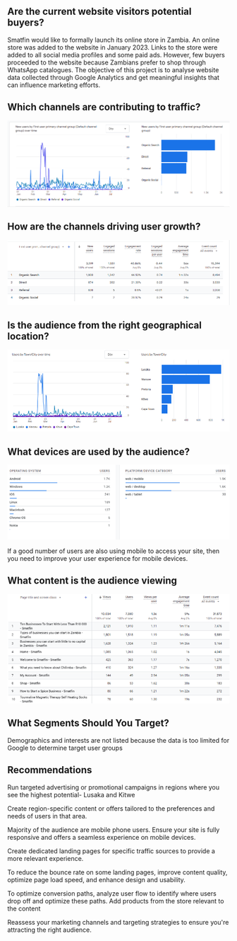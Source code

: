 <H2> Are the current website visitors potential buyers?</H2>
Smatfin would like to formally launch its online store in Zambia. An online store was added to the website in January 2023. Links to the store were added to all social media profiles and some paid ads. However, few buyers proceeded to the website because Zambians prefer to shop through WhatsApp catalogues. The objective of this project is to analyse website data collected through Google Analytics and get meaningful insights that can influence marketing efforts.

<H2>Which channels are contributing to traffic?</H2>
<img src="https://github.com/Shimanga/Website-Analytics-Report/blob/main/Smatfin%20user%20acquisition.png?raw=true)"></img>

<H2>How are the channels driving user growth?</H2>
<img src="https://github.com/Shimanga/Website-Analytics-Report/blob/main/Smatfin%20user%20acquisition%20overview.png?raw=true"></img>

<H2>Is the audience from the right geographical location?</H2>
<img src="https://github.com/Shimanga/Website-Analytics-Report/blob/main/location.png?raw=true"></img>

<H2>What devices are used by the audience?</H2>
<img src="https://github.com/Shimanga/Website-Analytics-Report/blob/main/devices%20used.png?raw=true"></img>

If a good number of users are also using mobile to access your site, then you need to improve your user experience for mobile devices. 

<H2>What content is the audience viewing</H2>
<img src="https://github.com/Shimanga/Website-Analytics-Report/blob/main/Smatfin%20page%20views.png?raw=true"></img>

<H2>What Segments Should You Target?</H2>

Demographics and interests are not listed because the data is too limited for Google to determine target user groups

<H2>Recommendations</H2>

Run targeted advertising or promotional campaigns in regions where you see the highest potential- Lusaka and Kitwe

Create region-specific content or offers tailored to the preferences and needs of users in that area.

Majority of the audience are mobile phone users. Ensure your site is fully responsive and offers a seamless experience on mobile devices. 

Create dedicated landing pages for specific traffic sources to provide a more relevant experience.

To reduce the bounce rate on some landing pages, improve content quality, optimize page load speed, and enhance design and usability.

To optimize conversion paths, analyze user flow to identify where users drop off and optimize these paths. Add products from the store relevant to the content

Reassess your marketing channels and targeting strategies to ensure you're attracting the right audience. 
